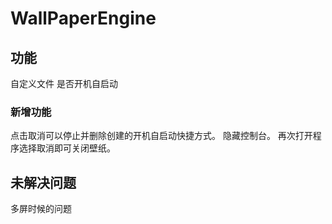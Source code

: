 # WallPaperEngine

## 功能
自定义文件
是否开机自启动

### 新增功能
点击取消可以停止并删除创建的开机自启动快捷方式。
隐藏控制台。
再次打开程序选择取消即可关闭壁纸。

## 未解决问题
多屏时候的问题
